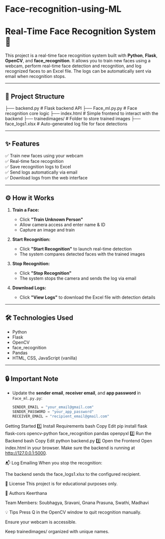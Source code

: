 # Face-recognition-using-ML
# Real-Time Face Recognition System 🚀

This project is a real-time face recognition system built with **Python**, **Flask**, **OpenCV**, and **face_recognition**. It allows you to train new faces using a webcam, perform real-time face detection and recognition, and log recognized faces to an Excel file. The logs can be automatically sent via email when recognition stops.

---

## 📂 Project Structure

├── backend.py # Flask backend API
├── Face_ml.py.py # Face recognition core logic
├── index.html # Simple frontend to interact with the backend
├── trainedimages/ # Folder to store trained images
├── face_logs1.xlsx # Auto-generated log file for face detections

---

## ✨ Features

✅ Train new faces using your webcam  
✅ Real-time face recognition  
✅ Save recognition logs to Excel  
✅ Send logs automatically via email  
✅ Download logs from the web interface

---

## ⚙️ How it Works

1. **Train a Face:**  
   - Click **"Train Unknown Person"**  
   - Allow camera access and enter name & ID  
   - Capture an image and train

2. **Start Recognition:**  
   - Click **"Start Recognition"** to launch real-time detection  
   - The system compares detected faces with the trained images

3. **Stop Recognition:**  
   - Click **"Stop Recognition"**  
   - The system stops the camera and sends the log via email

4. **Download Logs:**  
   - Click **"View Logs"** to download the Excel file with detection details

---

## 🛠️ Technologies Used

- Python
- Flask
- OpenCV
- face_recognition
- Pandas
- HTML, CSS, JavaScript (vanilla)

---

## 🔒 Important Note

- Update the **sender email**, **receiver email**, and **app password** in `Face_ml.py.py`:
  ```python
  SENDER_EMAIL = "your_email@gmail.com"
  SENDER_PASSWORD = "your_app_password"
  RECEIVER_EMAIL = "recipient_email@gmail.com"
Getting Started
1️⃣ Install Requirements
bash
Copy
Edit
pip install flask flask-cors opencv-python face_recognition pandas openpyxl
2️⃣ Run the Backend
bash
Copy
Edit
python backend.py
3️⃣ Open the Frontend
Open index.html in your browser.
Make sure the backend is running at http://127.0.0.1:5000.

📬 Log Emailing
When you stop the recognition:

The backend sends the face_logs1.xlsx to the configured recipient.

📑 License
This project is for educational purposes only.

🙌 Authors
Keerthana

Team Members: Soubhagya, Sravani, Gnana Prasuna, Swathi, Madhavi

💡 Tips
Press Q in the OpenCV window to quit recognition manually.

Ensure your webcam is accessible.

Keep trainedimages/ organized with unique names.
